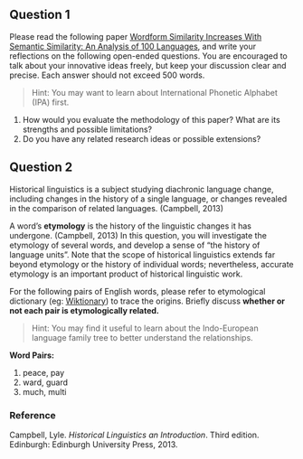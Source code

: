 ## Question 1

Please read the following paper [Wordform Similarity Increases With Semantic Similarity: An Analysis of 100 Languages](https://onlinelibrary.wiley.com/doi/full/10.1111/cogs.12453), and write your reflections on the following open-ended questions. You are encouraged to talk about your innovative ideas freely, but keep your discussion clear and precise. Each answer should not exceed 500 words. 

> Hint: You may want to learn about International Phonetic Alphabet (IPA) first.
> 
1. How would you evaluate the methodology of this paper? What are its strengths and possible limitations?
2. Do you have any related research ideas or possible extensions?

## Question 2

Historical linguistics is a subject studying diachronic language change, including changes in the history of a single language, or changes revealed in the comparison of related languages. (Campbell, 2013)  

A word’s **etymology** is the history of the linguistic changes it has undergone. (Campbell, 2013) In this question, you will investigate the etymology of several words, and develop a sense of “the history of language units”. Note that the scope of historical linguistics extends far beyond etymology or the history of individual words; nevertheless, accurate etymology is an important product of historical linguistic work.

For the following pairs of English words, please refer to etymological dictionary (eg: [Wiktionary](https://www.wiktionary.org/)) to trace the origins. Briefly discuss **whether or not each pair is etymologically related.** 

> Hint: You may find it useful to learn about the Indo-European language family tree to better understand the relationships.
> 

**Word Pairs:**

1. peace, pay
2. ward, guard
3. much, multi

### Reference

Campbell, Lyle. *Historical Linguistics an Introduction*. Third edition. Edinburgh: Edinburgh University Press, 2013.
